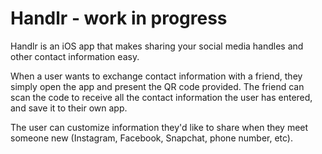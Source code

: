 # Handlr - work in progress
Handlr is an iOS app that makes sharing your social media handles and other contact information easy.

When a user wants to exchange contact information with a friend, they simply open the app and present the QR code provided. The friend can scan the code to receive all the contact information the user has entered, and save it to their own app.

The user can customize information they'd like to share when they meet someone new (Instagram, Facebook, Snapchat, phone number, etc).
